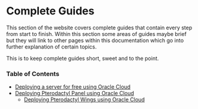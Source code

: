 # Complete Guides
This section of the website covers complete guides that contain every step from start to finish.  Within this section some areas of guides maybe brief but they will link to other pages within this documentation which go into further explanation of certain topics. 

This is to keep complete guides short, sweet and to the point.

### Table of Contents

- [Deploying a server for free using Oracle Cloud](oracle-cloud.md)
- [Deploying Pterodactyl Panel using Oracle Cloud](deploy-pteropanel.md)
	- [Deploying Pterodactyl Wings using Oracle Cloud](deploy-pterowings.md)